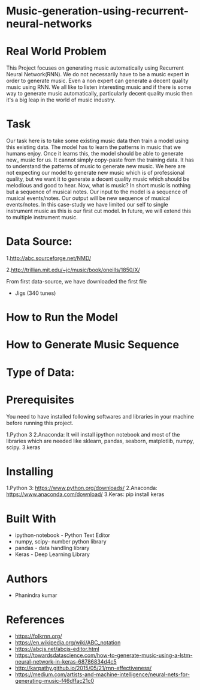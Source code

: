 # Music-generation-using-recurrent-neural-networks



# Real World Problem

This Project focuses on generating music automatically using Recurrent Neural Network(RNN). We do not necessarily have to be a music expert in order to generate music. Even a non expert can generate a decent quality music using RNN. We all like to listen interesting music and if there is some way to generate music automatically, particularly decent quality music then it's a big leap in the world of music industry. 
# Task
Our task here is to take some existing music data then train a model using this existing data. The model has to learn the patterns in music that we humans enjoy. Once it learns this, the model should be able to generate new_ music for us. It cannot simply copy-paste from the training data. It has to understand the patterns of music to generate new music. We here are not expecting our model to generate new music which is of professional quality, but we want it to generate a decent quality music which should be melodious and good to hear. Now, what is music? In short music is nothing but a sequence of musical notes. Our input to the model is a sequence of musical events/notes. Our output will be new sequence of musical events/notes. In this case-study we have limited our self to single instrument music as this is our first cut model. In future, we will extend this to multiple instrument music.
# Data Source:
1.http://abc.sourceforge.net/NMD/

2.http://trillian.mit.edu/~jc/music/book/oneills/1850/X/

From first data-source, we have downloaded the first file
* Jigs (340 tunes)

# How to Run the Model



# How to Generate Music Sequence

# Type of Data:

# Prerequisites
You need to have installed following softwares and libraries in your machine before running this project.

1.Python 3
2.Anaconda: It will install ipython notebook and most of the libraries which are needed like sklearn, pandas, seaborn, matplotlib, numpy, scipy.
3.keras


# Installing
1.Python 3: https://www.python.org/downloads/
2.Anaconda: https://www.anaconda.com/download/
3.Keras: pip install keras


# Built With
* ipython-notebook - Python Text Editor
* numpy, scipy- number python library
* pandas - data handling library
* Keras - Deep Learning Library


# Authors
* Phanindra kumar
# References
* https://folkrnn.org/
* https://en.wikipedia.org/wiki/ABC_notation
* https://abcjs.net/abcjs-editor.html
* https://towardsdatascience.com/how-to-generate-music-using-a-lstm-neural-network-in-keras-68786834d4c5
* http://karpathy.github.io/2015/05/21/rnn-effectiveness/
* https://medium.com/artists-and-machine-intelligence/neural-nets-for-generating-music-f46dffac21c0
